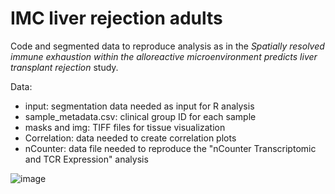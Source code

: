 # IMC liver rejection adults

Code and segmented data to reproduce analysis as in the *Spatially resolved immune exhaustion within the alloreactive microenvironment predicts liver transplant rejection* study.

Data:
- input: segmentation data needed as input for R analysis
- sample_metadata.csv: clinical group ID for each sample
- masks and img: TIFF files for tissue visualization
- Correlation: data needed to create correlation plots
- nCounter: data file needed to reproduce the "nCounter Transcriptomic and TCR Expression" analysis

![image](https://github.com/julietusc/IMC_liver_rejection_adults/assets/75763586/458b0880-eefb-414e-ba1f-58cf4859a77a)
